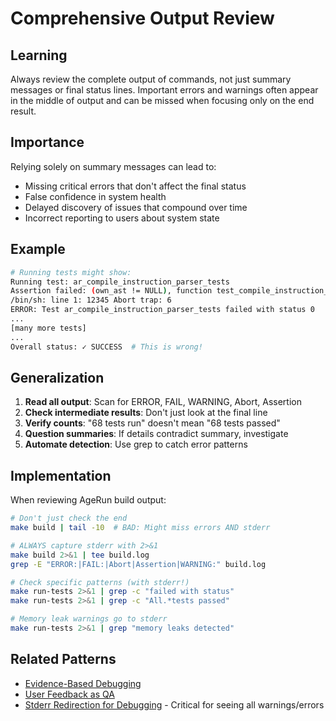 # Comprehensive Output Review

## Learning
Always review the complete output of commands, not just summary messages or final status lines. Important errors and warnings often appear in the middle of output and can be missed when focusing only on the end result.

## Importance
Relying solely on summary messages can lead to:
- Missing critical errors that don't affect the final status
- False confidence in system health
- Delayed discovery of issues that compound over time
- Incorrect reporting to users about system state

## Example
```bash
# Running tests might show:
Running test: ar_compile_instruction_parser_tests
Assertion failed: (own_ast != NULL), function test_compile_instruction_parser__with_assignment
/bin/sh: line 1: 12345 Abort trap: 6
ERROR: Test ar_compile_instruction_parser_tests failed with status 0
...
[many more tests]
...
Overall status: ✓ SUCCESS  # This is wrong!
```

## Generalization
1. **Read all output**: Scan for ERROR, FAIL, WARNING, Abort, Assertion
2. **Check intermediate results**: Don't just look at the final line
3. **Verify counts**: "68 tests run" doesn't mean "68 tests passed"
4. **Question summaries**: If details contradict summary, investigate
5. **Automate detection**: Use grep to catch error patterns

## Implementation
When reviewing AgeRun build output:
```bash
# Don't just check the end
make build | tail -10  # BAD: Might miss errors AND stderr

# ALWAYS capture stderr with 2>&1
make build 2>&1 | tee build.log
grep -E "ERROR:|FAIL:|Abort|Assertion|WARNING:" build.log

# Check specific patterns (with stderr!)
make run-tests 2>&1 | grep -c "failed with status"
make run-tests 2>&1 | grep -c "All.*tests passed"

# Memory leak warnings go to stderr
make run-tests 2>&1 | grep "memory leaks detected"
```

## Related Patterns
- [Evidence-Based Debugging](evidence-based-debugging.md)
- [User Feedback as QA](user-feedback-as-qa.md)
- [Stderr Redirection for Debugging](stderr-redirection-debugging.md) - Critical for seeing all warnings/errors
